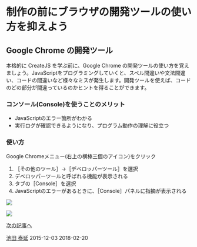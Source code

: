# 制作の前にブラウザの開発ツールの使い方を抑えよう

## Google Chrome の開発ツール

本格的に CreateJS を学ぶ前に、Google Chrome の開発ツールの使い方を覚えましょう。JavaScriptをプログラミングしていくと、スペル間違いや文法間違い、コードの間違いなど様々なミスが発生します。開発ツールを使えば、コードのどの部分が間違っているのかヒントを得ることができます。


### コンソール(Console)を使うことのメリット

- JavaScriptのエラー箇所がわかる
- 実行ログが確認できるようになり、プログラム動作の理解に役立つ


### 使い方

Google Chromeメニュー(右上の横棒三個のアイコン)をクリック

1. ［その他のツール］→［デベロッパーツール］を選択
2. デベロッパーツールと呼ばれる機能が表示される
3. タブの［Console］を選択
4. JavaScriptのエラーがあるときに、［Console］パネルに指摘が表示される

![](../imgs/debug_console.png)

![](../imgs/debug_source.png)


[次の記事へ](displayobject.md)


<article-author>[池田 泰延](https://twitter.com/clockmaker)</article-author>
<article-date-published>2015-12-03</article-date-published>
<article-date-modified>2018-02-20</article-date-modified>
